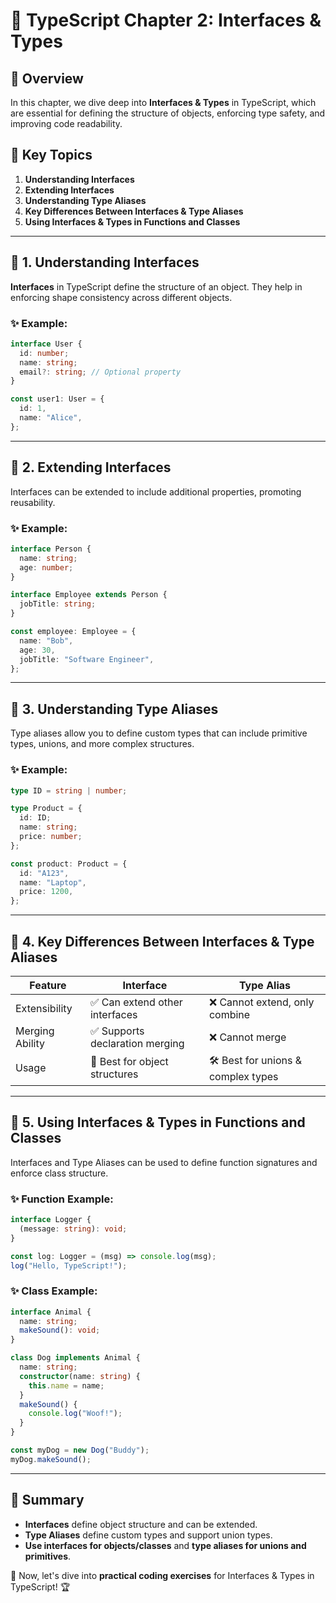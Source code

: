 # 📌 TypeScript Chapter 2: Interfaces & Types

## 🚀 Overview
In this chapter, we dive deep into **Interfaces & Types** in TypeScript, which are essential for defining the structure of objects, enforcing type safety, and improving code readability.

## 🔹 Key Topics
1. **Understanding Interfaces**
2. **Extending Interfaces**
3. **Understanding Type Aliases**
4. **Key Differences Between Interfaces & Type Aliases**
5. **Using Interfaces & Types in Functions and Classes**

---

## 📖 1. Understanding Interfaces
**Interfaces** in TypeScript define the structure of an object. They help in enforcing shape consistency across different objects.

### ✨ Example:
```typescript
interface User {
  id: number;
  name: string;
  email?: string; // Optional property
}

const user1: User = {
  id: 1,
  name: "Alice",
};
```

---

## 📖 2. Extending Interfaces
Interfaces can be extended to include additional properties, promoting reusability.

### ✨ Example:
```typescript
interface Person {
  name: string;
  age: number;
}

interface Employee extends Person {
  jobTitle: string;
}

const employee: Employee = {
  name: "Bob",
  age: 30,
  jobTitle: "Software Engineer",
};
```

---

## 📖 3. Understanding Type Aliases
Type aliases allow you to define custom types that can include primitive types, unions, and more complex structures.

### ✨ Example:
```typescript
type ID = string | number;

type Product = {
  id: ID;
  name: string;
  price: number;
};

const product: Product = {
  id: "A123",
  name: "Laptop",
  price: 1200,
};
```

---

## 📖 4. Key Differences Between Interfaces & Type Aliases
| Feature            | Interface | Type Alias |
|-------------------|-----------|-----------|
| Extensibility    | ✅ Can extend other interfaces | ❌ Cannot extend, only combine |
| Merging Ability  | ✅ Supports declaration merging | ❌ Cannot merge |
| Usage            | 🚀 Best for object structures | 🛠️ Best for unions & complex types |

---

## 📖 5. Using Interfaces & Types in Functions and Classes
Interfaces and Type Aliases can be used to define function signatures and enforce class structure.

### ✨ Function Example:
```typescript
interface Logger {
  (message: string): void;
}

const log: Logger = (msg) => console.log(msg);
log("Hello, TypeScript!");
```

### ✨ Class Example:
```typescript
interface Animal {
  name: string;
  makeSound(): void;
}

class Dog implements Animal {
  name: string;
  constructor(name: string) {
    this.name = name;
  }
  makeSound() {
    console.log("Woof!");
  }
}

const myDog = new Dog("Buddy");
myDog.makeSound();
```

---

## 🎯 Summary
- **Interfaces** define object structure and can be extended.
- **Type Aliases** define custom types and support union types.
- **Use interfaces for objects/classes** and **type aliases for unions and primitives**.

🚀 Now, let's dive into **practical coding exercises** for Interfaces & Types in TypeScript! 🏆

